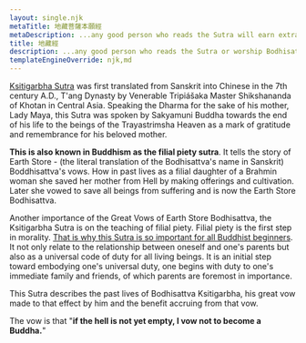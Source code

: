 ```yaml
---
layout: single.njk
metaTitle: 地藏菩薩本願經
metaDescription: ...any good person who reads the Sutra will earn extraordinary merits, be free of suffering due to past karma and ultimately, be born in the Pure Land of Ultimate Bliss.
title: 地藏經
description: ...any good person who reads the Sutra or worship Bodhisattva Ksitigarbha will earn extraordinary merits, be free of suffering due to past karma and ultimately, be born in the Pure Land of Ultimate Bliss.
templateEngineOverride: njk,md
---
```


[Ksitigarbha Sutra](/) was first translated from Sanskrit into Chinese in the 7th century A.D., T'ang Dynasty by Venerable Tripiáš­aka Master Shikshananda of Khotan in Central Asia. Speaking the Dharma for the sake of his mother, Lady Maya, this Sutra was spoken by Sakyamuni Buddha towards the end of his life to the beings of the Trayastrimsha Heaven as a mark of gratitude and remembrance for his beloved mother.

**This is also known in Buddhism as the filial piety sutra**. It tells the story of Earth Store - (the literal translation of the Bodhisattva's name in Sanskrit) Boddhisattva's vows. How in past lives as a filial daughter of a Brahmin woman she saved her mother from Hell by making offerings and cultivation. Later she vowed to save all beings from suffering and is now the Earth Store Bodhisattva.

Another importance of the Great Vows of Earth Store Bodhisattva, the Ksitigarbha Sutra is on the teaching of filial piety. Filial piety is the first step in morality. [That is why this Sutra is so important for all Buddhist beginners](/). It not only relate to the relationship between oneself and one's parents but also as a universal code of duty for all living beings. It is an initial step toward embodying one's universal duty, one begins with duty to one's immediate family and friends, of which parents are foremost in importance.

This Sutra describes the past lives of Bodhisattva Ksitigarbha, his great vow made to that effect by him and the benefit accruing from that vow.

The vow is that "**if the hell is not yet empty, I vow not to become a Buddha.**"
